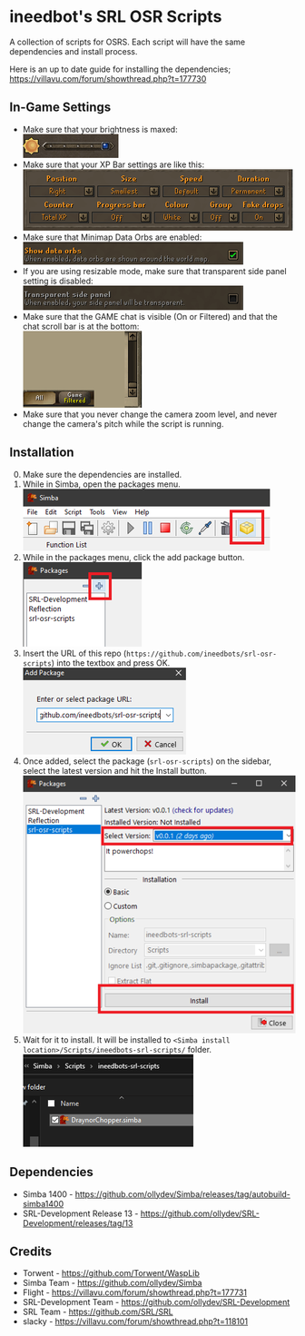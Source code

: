 # ineedbot's SRL OSR Scripts
A collection of scripts for OSRS. Each script will have the same dependencies and install process.

Here is an up to date guide for installing the dependencies; https://villavu.com/forum/showthread.php?t=177730

## In-Game Settings
- Make sure that your brightness is maxed:<br>
![Brightness](/assets/brightness.png)
- Make sure that your XP Bar settings are like this:<br>
![XPBar Settings](/assets/xpsetup.png)
- Make sure that Minimap Data Orbs are enabled:<br>
![Data orbs settings](/assets/dataorbssettings.png)
- If you are using resizable mode, make sure that transparent side panel setting is disabled:<br>
![Transparent settings](/assets/transssidepanel.png)
- Make sure that the GAME chat is visible (On or Filtered) and that the chat scroll bar is at the bottom:<br>
![Chat settings](/assets/chatsettings.png)
- Make sure that you never change the camera zoom level, and never change the camera's pitch while the script is running.

## Installation
0. Make sure the dependencies are installed.
1. While in Simba, open the packages menu.<br>
![Packages button](/assets/packagesbutton.png)
2. While in the packages menu, click the add package button.<br>
![Add package button](/assets/addpackagebutton.png)
3. Insert the URL of this repo (`https://github.com/ineedbots/srl-osr-scripts`) into the textbox and press OK.<br>
![Insert repo URL](/assets/insertlink.png)
4. Once added, select the package (`srl-osr-scripts`) on the sidebar, select the latest version and hit the Install button.<br>
![Install button](/assets/install.png)
5. Wait for it to install. It will be installed to `<Simba install location>/Scripts/ineedbots-srl-scripts/` folder.<br>
![Install dir](/assets/installloc.png)

## Dependencies
- Simba 1400 - https://github.com/ollydev/Simba/releases/tag/autobuild-simba1400
- SRL-Development Release 13 - https://github.com/ollydev/SRL-Development/releases/tag/13

## Credits
- Torwent - https://github.com/Torwent/WaspLib
- Simba Team - https://github.com/ollydev/Simba
- Flight - https://villavu.com/forum/showthread.php?t=177731
- SRL-Development Team - https://github.com/ollydev/SRL-Development
- SRL Team - https://github.com/SRL/SRL
- slacky - https://villavu.com/forum/showthread.php?t=118101
